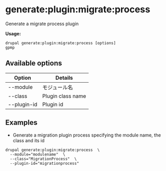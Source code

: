 # generate:plugin:migrate:process
Generate a migrate process plugin

**Usage:**
```
drupal generate:plugin:migrate:process [options]
gpmp
```

## Available options
Option | Details
-------|-------------
--module | モジュール名
--class | Plugin class name
--plugin-id | Plugin id

## Examples
* Generate a migration plugin process specifying the module name, the class and its id
```
drupal generate:plugin:migrate:process  \
  --module="modulename"  \
  --class="MigrationProcess"  \
  --plugin-id="migrationprocess"
```
